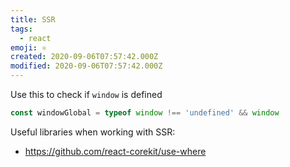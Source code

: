 ```yaml
---
title: SSR
tags:
  - react
emoji: ⚛
created: 2020-09-06T07:57:42.000Z
modified: 2020-09-06T07:57:42.000Z
---
```


Use this to check if `window` is defined

```js
const windowGlobal = typeof window !== 'undefined' && window
```

Useful libraries when working with SSR:

- https://github.com/react-corekit/use-where
